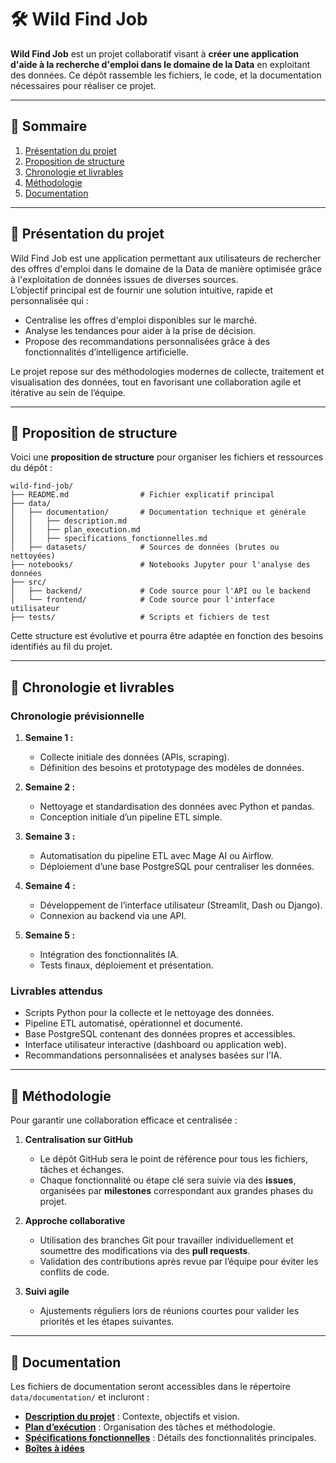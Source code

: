 # 🛠️ Wild Find Job  

**Wild Find Job** est un projet collaboratif visant à **créer une application d'aide à la recherche d'emploi dans le domaine de la Data** en exploitant des données. Ce dépôt rassemble les fichiers, le code, et la documentation nécessaires pour réaliser ce projet.

---

## 📖 Sommaire  

1. [Présentation du projet](#présentation-du-projet)  
2. [Proposition de structure](#proposition-de-structure)  
3. [Chronologie et livrables](#chronologie-et-livrables)  
4. [Méthodologie](#méthodologie)  
5. [Documentation](#documentation)  

---

## 🎯 Présentation du projet  

Wild Find Job est une application permettant aux utilisateurs de rechercher des offres d'emploi dans le domaine de la Data de manière optimisée grâce à l'exploitation de données issues de diverses sources.  
L’objectif principal est de fournir une solution intuitive, rapide et personnalisée qui :  
- Centralise les offres d'emploi disponibles sur le marché.  
- Analyse les tendances pour aider à la prise de décision.  
- Propose des recommandations personnalisées grâce à des fonctionnalités d’intelligence artificielle.  

Le projet repose sur des méthodologies modernes de collecte, traitement et visualisation des données, tout en favorisant une collaboration agile et itérative au sein de l’équipe.

---

## 📂 Proposition de structure  

Voici une **proposition de structure** pour organiser les fichiers et ressources du dépôt :  

```plaintext
wild-find-job/
├── README.md                # Fichier explicatif principal
├── data/
│   ├── documentation/       # Documentation technique et générale
│   │   ├── description.md
│   │   ├── plan_execution.md
│   │   ├── specifications_fonctionnelles.md
│   ├── datasets/            # Sources de données (brutes ou nettoyées)
├── notebooks/               # Notebooks Jupyter pour l'analyse des données
├── src/
│   ├── backend/             # Code source pour l'API ou le backend
│   └── frontend/            # Code source pour l'interface utilisateur
├── tests/                   # Scripts et fichiers de test
```

Cette structure est évolutive et pourra être adaptée en fonction des besoins identifiés au fil du projet.

---

## 📅 Chronologie et livrables  

### Chronologie prévisionnelle  

1. **Semaine 1 :**  
   - Collecte initiale des données (APIs, scraping).  
   - Définition des besoins et prototypage des modèles de données.  

2. **Semaine 2 :**  
   - Nettoyage et standardisation des données avec Python et pandas.  
   - Conception initiale d’un pipeline ETL simple.  

3. **Semaine 3 :**  
   - Automatisation du pipeline ETL avec Mage AI ou Airflow.  
   - Déploiement d’une base PostgreSQL pour centraliser les données.  

4. **Semaine 4 :**  
   - Développement de l’interface utilisateur (Streamlit, Dash ou Django).  
   - Connexion au backend via une API.  

5. **Semaine 5 :**  
   - Intégration des fonctionnalités IA.  
   - Tests finaux, déploiement et présentation.  

### Livrables attendus  

- Scripts Python pour la collecte et le nettoyage des données.  
- Pipeline ETL automatisé, opérationnel et documenté.  
- Base PostgreSQL contenant des données propres et accessibles.  
- Interface utilisateur interactive (dashboard ou application web).  
- Recommandations personnalisées et analyses basées sur l’IA.  

---

## 🔧 Méthodologie  

Pour garantir une collaboration efficace et centralisée :  

1. **Centralisation sur GitHub**  
   - Le dépôt GitHub sera le point de référence pour tous les fichiers, tâches et échanges.  
   - Chaque fonctionnalité ou étape clé sera suivie via des **issues**, organisées par **milestones** correspondant aux grandes phases du projet.  

2. **Approche collaborative**  
   - Utilisation des branches Git pour travailler individuellement et soumettre des modifications via des **pull requests**.  
   - Validation des contributions après revue par l’équipe pour éviter les conflits de code.  

3. **Suivi agile**  
   - Ajustements réguliers lors de réunions courtes pour valider les priorités et les étapes suivantes.    

---

## 📖 Documentation  

Les fichiers de documentation seront accessibles dans le répertoire `data/documentation/` et incluront :  
- [**Description du projet**](./data/documentation/description_projet.md) : Contexte, objectifs et vision.  
- [**Plan d’exécution**](./data/documentation/plan_execution.md) : Organisation des tâches et méthodologie.  
- [**Spécifications fonctionnelles**](./data/documentation/specifications_fonctionnelles.md) : Détails des fonctionnalités principales.
- [**Boîtes à idées**](./data/documentation/boite_a_idees.md)  
